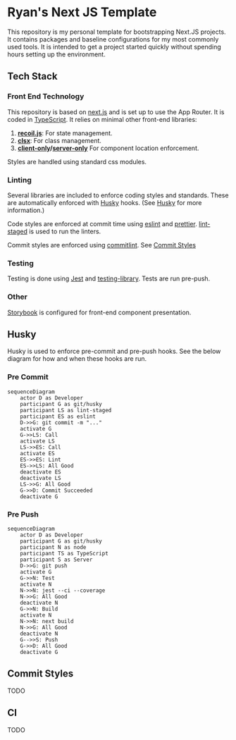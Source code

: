 # Ryan's Next JS Template

This repository is my personal template for bootstrapping Next.JS projects.
It contains packages and baseline configurations for my most commonly used tools.
It is intended to get a project started quickly without spending hours setting up the environment.

## Tech Stack

### Front End Technology

This repository is based on [next.js][next] and is set up to use the App Router.
It is coded in [TypeScript][typescript].
It relies on minimal other front-end libraries:

1. **[recoil.js][recoil]**: For state management.
2. **[clsx][clsx]**: For class management.
3. **[client-only][client-only]/[server-only][server-only]** For component location enforcement.

Styles are handled using standard css modules.

### Linting

Several libraries are included to enforce coding styles and standards.
These are automatically enforced with [Husky][husky] hooks. (See [Husky](#husky) for more information.)

Code styles are enforced at commit time using [eslint][eslint] and [prettier][prettier]. [lint-staged][lint-staged] is used to run the linters.

Commit styles are enforced using [commitlint][commitlint]. See [Commit Styles](#commit-styles)

### Testing

Testing is done using [Jest][jest] and [testing-library]. Tests are run pre-push.

### Other

[Storybook][storybook] is configured for front-end component presentation.

## Husky

Husky is used to enforce pre-commit and pre-push hooks. See the below diagram for how and when these hooks are run.

### Pre Commit

```mermaid
sequenceDiagram
    actor D as Developer
    participant G as git/husky
    participant LS as lint-staged
    participant ES as eslint
    D->>G: git commit -m "..."
    activate G
    G->>LS: Call
    activate LS
    LS->>ES: Call
    activate ES
    ES->>ES: Lint
    ES->>LS: All Good
    deactivate ES
    deactivate LS
    LS->>G: All Good
    G->>D: Commit Succeeded
    deactivate G
```

### Pre Push

```mermaid
sequenceDiagram
    actor D as Developer
    participant G as git/husky
    participant N as node
    participant TS as TypeScript
    participant S as Server
    D->>G: git push
    activate G
    G->>N: Test
    activate N
    N->>N: jest --ci --coverage
    N->>G: All Good
    deactivate N
    G->>N: Build
    activate N
    N->>N: next build
    N->>G: All Good
    deactivate N
    G-->>S: Push
    G->>D: All Good
    deactivate G
```

## Commit Styles

TODO

## CI

TODO

[commitlint]: [https://commitlint.js.org/#/]
[client-only]: [https://www.npmjs.com/package/client-only]
[clsx]: [https://www.npmjs.com/package/clsx]
[eslint]: [https://eslint.org/]
[husky]: [https://www.npmjs.com/package/husky]
[jest]: [https://jestjs.io/]
[lint-staged]: [https://github.com/okonet/lint-staged/]
[next]: [https://nextjs.org/docs]
[prettier]: [https://prettier.io/]
[recoil]: [https://recoiljs.org/]
[server-only]: [https://www.npmjs.com/package/server-only]
[storybook]: [https://storybook.js.org/]
[testing-library]: [https://testing-library.com/]
[typescript]: [https://www.typescriptlang.org/]
